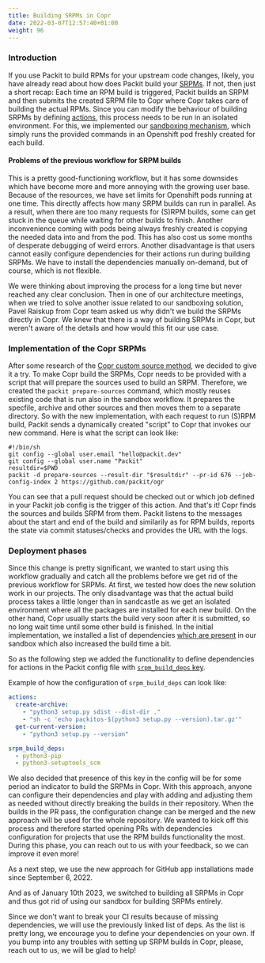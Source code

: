 ```yaml
---
title: Building SRPMs in Copr
date: 2022-03-07T12:57:40+01:00
weight: 96
---
```


### Introduction

If you use Packit to build RPMs for your upstream code changes, likely,
you have already read about how does Packit build your [SRPMs](http://ftp.rpm.org/max-rpm/s1-rpm-miscellania-srpms.html).
If not, then just a short recap:
Each time an RPM build is triggered, Packit builds an SRPM and then submits
the created SRPM file to Copr where Copr takes care of building the actual RPMs.
Since you can modify the behaviour of building SRPMs by defining [actions](/docs/actions/),
this process needs to be run in an isolated environment. For this, we implemented our
[sandboxing mechanism](https://github.com/packit/sandcastle),
which simply runs the provided commands in an Openshift pod freshly created for each build.

#### Problems of the previous workflow for SRPM builds

This is a pretty good-functioning workflow, but it has some downsides which have become more and more annoying
with the growing user base. Because of the resources, we have set limits for Openshift pods running at one time.
This directly affects how many SRPM builds can run in parallel. As a result, when there are too many requests for (S)RPM builds,
some can get stuck in the queue while waiting for other builds to finish. Another inconvenience coming with pods being
always freshly created is copying the needed data into
and from the pod. This has also cost us some months of desperate debugging of weird errors.
Another disadvantage is that users cannot easily configure dependencies for their actions run during building SRPMs.
We have to install the dependencies manually on-demand, but of course, which is not flexible.

We were thinking about improving the process for a long time but never reached any clear conclusion.
Then in one of our architecture meetings, when we tried to solve another
issue related to our sandboxing solution, Pavel Raiskup from Copr team asked us why didn't
we build the SRPMs directly in Copr. We knew that there is a way of building SRPMs in Copr,
but weren't aware of the details and how would this fit our use case.

### Implementation of the Copr SRPMs

After some research of the [Copr custom source method](https://docs.pagure.org/copr.copr/custom_source_method.html), we
decided to give it a try. To make Copr build the SRPMs, Copr needs to be provided
with a script that will prepare the sources used to build an SRPM.
Therefore, we created the `packit prepare-sources` command, which mostly reuses existing code that is run also in the sandbox
workflow. It prepares the specfile, archive and other sources and then moves
them to a separate directory. So with the new implementation,
with each request to run (S)RPM build, Packit sends a dynamically created "script" to Copr that invokes our new command.
Here is what the script can look like:

    #!/bin/sh
    git config --global user.email "hello@packit.dev"
    git config --global user.name "Packit"
    resultdir=$PWD
    packit -d prepare-sources --result-dir "$resultdir" --pr-id 676 --job-config-index 2 https://github.com/packit/ogr

You can see that a pull request should be checked out or which job defined
in your Packit job config is the trigger of this action. And that's it! Copr finds the sources and builds SRPM from them.
Packit listens to the messages about the start and end of the build and similarily as for RPM builds, reports the
state via commit statuses/checks and provides the URL with the logs.

### Deployment phases

Since this change is pretty significant, we wanted to start using this workflow gradually and catch all the problems
before we get rid of the previous workflow for SRPMs.
At first, we tested how does the new solution work in our projects. The only disadvantage
was that the actual build process
takes a little longer than in sandcastle as we get an isolated environment where all the packages are installed for each new build.
On the other hand, Copr usually starts the build very soon after it is submitted, so no long wait time until some other build is finished.
In the initial implementation, we installed a list of dependencies
[which are present](https://github.com/packit/sandcastle/blob/ece539650770fea057877f0c97074acf506fada4/files/install-rpm-packages.yaml#L5) in our
sandbox which also increased the build time a bit.

So as the following step we added the functionality to define dependencies for actions in the
Packit config file with [`srpm_build_deps` key](/docs/configuration/#srpm_build_deps).

Example of how the configuration of `srpm_build_deps` can look like:

```yaml
actions:
  create-archive:
    - "python3 setup.py sdist --dist-dir ."
    - "sh -c 'echo packitos-$(python3 setup.py --version).tar.gz'"
  get-current-version:
    - "python3 setup.py --version"

srpm_build_deps:
  - python3-pip
  - python3-setuptools_scm
```

We also decided that presence of this key in the config will be for some period an indicator to build the SRPMs in Copr. With this approach, anyone can configure
their dependencies and play with adding and adjusting them as needed without directly breaking
the builds in their repository. When the builds in the PR pass, the configuration change can be merged and the new approach
will be used for the whole repository. We wanted
to kick off this process and therefore started opening PRs with dependencies configuration for projects that use
the RPM builds functionality the most. During this phase, you can reach out to us with your feedback, so we can
improve it even more!

As a next step, we use the new approach for GitHub app installations made since September 6, 2022.

And as of January 10th 2023, we switched to building all SRPMs in Copr
and thus got rid of using our sandbox for building SRPMs entirely.

Since we don't want to break your CI results because of missing dependencies, we will use the previously linked list of deps.
As the list is pretty long, we encourage you to define your dependencies on your own. If you
bump into any troubles with setting up SRPM builds in Copr, please, reach out to us, we will be glad to help!
